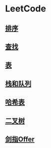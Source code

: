 # LeetCode
## [排序](https://github.com/WhCannon/LeetCode/tree/master/Sort/README.MD)
## [查找](https://github.com/WhCannon/LeetCode/tree/master/Search/README.MD)
## [表](https://github.com/WhCannon/LeetCode/tree/master/List/README.MD)
## [栈和队列](https://github.com/WhCannon/LeetCode/tree/master/Stack/README.MD)
## [哈希表](https://github.com/WhCannon/LeetCode/tree/master/Hash/README.MD)
## [二叉树](https://github.com/WhCannon/LeetCode/tree/master/Tree/README.MD)
## [剑指Offer](https://github.com/WhCannon/LeetCode/tree/master/Offer/README.MD)

